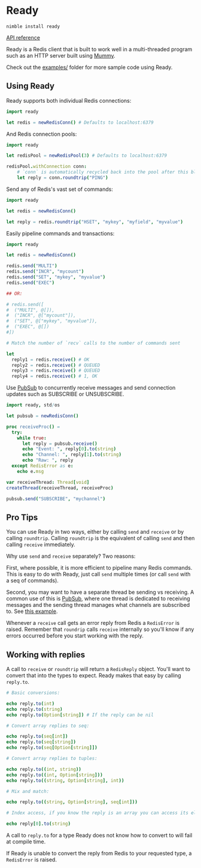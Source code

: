 # Ready

`nimble install ready`

[API reference](https://nimdocs.com/guzba/ready)

Ready is a Redis client that is built to work well in a multi-threaded program such as an HTTP server built using [Mummy](https://github.com/guzba/mummy).

Check out the [examples/](https://github.com/guzba/ready/tree/master/examples) folder for more sample code using Ready.

## Using Ready

Ready supports both individual Redis connections:

```nim
import ready

let redis = newRedisConn() # Defaults to localhost:6379
```

And Redis connection pools:

```nim
import ready

let redisPool = newRedisPool(3) # Defaults to localhost:6379

redisPool.withConnection conn:
    # `conn` is automatically recycled back into the pool after this block
    let reply = conn.roundtrip("PING")
```

Send any of Redis's vast set of commands:

```nim
import ready

let redis = newRedisConn()

let reply = redis.roundtrip("HSET", "mykey", "myfield", "myvalue")
```

Easily pipeline commands and transactions:

```nim
import ready

let redis = newRedisConn()

redis.send("MULTI")
redis.send("INCR", "mycount")
redis.send("SET", "mykey", "myvalue")
redis.send("EXEC")

## OR:

# redis.send([
#  ("MULTI", @[]),
#  ("INCR", @["mycount"]),
#  ("SET", @["mykey", "myvalue"]),
#  ("EXEC", @[])
#])

# Match the number of `recv` calls to the number of commands sent

let
  reply1 = redis.receive() # OK
  reply2 = redis.receive() # QUEUED
  reply3 = redis.receive() # QUEUED
  reply4 = redis.receive() # 1, OK
```

Use [PubSub](https://redis.io/docs/manual/pubsub/) to concurrently receive messages and send connection updates such as SUBSCRIBE or UNSUBSCRIBE.

```nim
import ready, std/os

let pubsub = newRedisConn()

proc receiveProc() =
  try:
    while true:
      let reply = pubsub.receive()
      echo "Event: ", reply[0].to(string)
      echo "Channel: ", reply[1].to(string)
      echo "Raw: ", reply
  except RedisError as e:
    echo e.msg

var receiveThread: Thread[void]
createThread(receiveThread, receiveProc)

pubsub.send("SUBSCRIBE", "mychannel")
```

## Pro Tips

You can use Ready in two ways, either by calling `send` and `receive` or by calling `roundtrip`. Calling `roundtrip` is the equivalent of calling `send` and then calling `receive` immediately.

Why use `send` and `receive` separately? Two reasons:

First, where possible, it is more efficient to pipeline many Redis commands. This is easy to do with Ready, just call `send` multiple times (or call `send` with a seq of commands).

Second, you may want to have a separate thread be sending vs receiving. A common use of this is [PubSub](https://redis.io/docs/manual/pubsub/), where one thread is dedicated to receiving messages and the sending thread manages what channels are subscribed to. See [this example](https://github.com/guzba/ready/blob/master/examples/pubsub.nim).

Whenever a `receive` call gets an error reply from Redis a `RedisError` is raised. Remember that `roundrip` calls `receive` internally so you'll know if any errors occurred before you start working with the reply.

## Working with replies

A call to `receive` or `roundtrip` will return a `RedisReply` object. You'll want to convert that into the types to expect. Ready makes that easy by calling `reply.to`.

```nim
# Basic conversions:

echo reply.to(int)
echo reply.to(string)
echo reply.to(Option[string]) # If the reply can be nil

# Convert array replies to seq:

echo reply.to(seq[int])
echo reply.to(seq[string])
echo reply.to(seq[Option[string]])

# Convert array replies to tuples:

echo reply.to((int, string))
echo reply.to((int, Option[string]))
echo reply.to((string, Option[string], int))

# Mix and match:

echo reply.to((string, Option[string], seq[int]))

# Index access, if you know the reply is an array you can access its elements

echo reply[0].to(string)

```

A call to `reply.to` for a type Ready does not know how to convert to will fail at compile time.

If Ready is unable to convert the reply from Redis to your requested type, a `RedisError` is raised.
